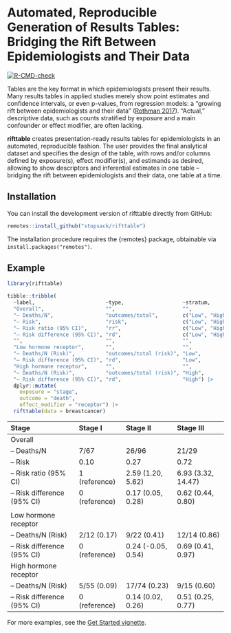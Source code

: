 
<!-- README.md is generated from README.Rmd. Please edit that file -->

# Automated, Reproducible Generation of Results Tables: Bridging the Rift Between Epidemiologists and Their Data

<!-- badges: start -->

[![R-CMD-check](https://github.com/stopsack/rifttable/actions/workflows/R-CMD-check.yaml/badge.svg)](https://github.com/stopsack/rifttable/actions/workflows/R-CMD-check.yaml)
<!-- badges: end -->

Tables are the key format in which epidemiologists present their
results. Many results tables in applied studies merely show point
estimates and confidence intervals, or even p-values, from regression
models: a “growing rift between epidemiologists and their data”
([Rothman 2017](https://doi.org/10.1007/s10654-017-0314-3)). “Actual,”
descriptive data, such as counts stratified by exposure and a main
confounder or effect modifier, are often lacking.

**rifttable** creates presentation-ready results tables for
epidemiologists in an automated, reproducible fashion. The user provides
the final analytical dataset and specifies the design of the table, with
rows and/or columns defined by exposure(s), effect modifier(s), and
estimands as desired, allowing to show descriptors and inferential
estimates in one table – bridging the rift between epidemiologists and
their data, one table at a time.

## Installation

You can install the development version of rifttable directly from
GitHub:

``` r
remotes::install_github("stopsack/rifttable")
```

The installation procedure requires the {remotes} package, obtainable
via `install.packages("remotes")`.

## Example

``` r
library(rifttable)

tibble::tribble(
  ~label,                       ~type,                   ~stratum,         
  "Overall",                    "",                      "",               
  "– Deaths/N",                 "outcomes/total",        c("Low", "High"), 
  "– Risk",                     "risk",                  c("Low", "High"), 
  "– Risk ratio (95% CI)",      "rr",                    c("Low", "High"), 
  "– Risk difference (95% CI)", "rd",                    c("Low", "High"), 
  "",                           "",                      "",               
  "Low hormone receptor",       "",                      "",               
  "– Deaths/N (Risk)",          "outcomes/total (risk)", "Low",           
  "– Risk difference (95% CI)", "rd",                    "Low",           
  "High hormone receptor",      "",                      "",               
  "– Deaths/N (Risk)",          "outcomes/total (risk)", "High",
  "– Risk difference (95% CI)", "rd",                    "High") |>
  dplyr::mutate(
    exposure = "stage",
    outcome = "death",
    effect_modifier = "receptor") |> 
  rifttable(data = breastcancer)
```

<div class="kable-table">

| Stage                      | Stage I       | Stage II           | Stage III          |
|:---------------------------|:--------------|:-------------------|:-------------------|
| Overall                    |               |                    |                    |
| – Deaths/N                 | 7/67          | 26/96              | 21/29              |
| – Risk                     | 0.10          | 0.27               | 0.72               |
| – Risk ratio (95% CI)      | 1 (reference) | 2.59 (1.20, 5.62)  | 6.93 (3.32, 14.47) |
| – Risk difference (95% CI) | 0 (reference) | 0.17 (0.05, 0.28)  | 0.62 (0.44, 0.80)  |
|                            |               |                    |                    |
| Low hormone receptor       |               |                    |                    |
| – Deaths/N (Risk)          | 2/12 (0.17)   | 9/22 (0.41)        | 12/14 (0.86)       |
| – Risk difference (95% CI) | 0 (reference) | 0.24 (-0.05, 0.54) | 0.69 (0.41, 0.97)  |
| High hormone receptor      |               |                    |                    |
| – Deaths/N (Risk)          | 5/55 (0.09)   | 17/74 (0.23)       | 9/15 (0.60)        |
| – Risk difference (95% CI) | 0 (reference) | 0.14 (0.02, 0.26)  | 0.51 (0.25, 0.77)  |

</div>

For more examples, see the [Get Started
vignette](https://stopsack.github.io/rifttable/articles/rifttable.html).
